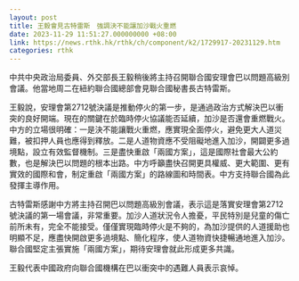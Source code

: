 ```yaml
---
layout: post
title: 王毅會見古特雷斯　強調決不能讓加沙戰火重燃
date: 2023-11-29 11:51:27.000000000 +08:00
link: https://news.rthk.hk/rthk/ch/component/k2/1729917-20231129.htm
categories: rthk
---
```


中共中央政治局委員、外交部長王毅稍後將主持召開聯合國安理會巴以問題高級別會議。他當地周二在紐約聯合國總部會見聯合國秘書長古特雷斯。

王毅說，安理會第2712號決議是推動停火的第一步，是通過政治方式解決巴以衝突的良好開端。現在的關鍵在於臨時停火協議能否延續，加沙是否還會重燃戰火。中方的立場很明確：一是決不能讓戰火重燃，應實現全面停火，避免更大人道災難，被扣押人員也應得到釋放。二是人道物資應不受阻礙地進入加沙，開闢更多過境點，設立有效監督機制。三是盡快重啟「兩國方案」，這是國際社會最大公約數，也是解決巴以問題的根本出路。中方呼籲盡快召開更具權威、更大範圍、更有實效的國際和會，制定重啟「兩國方案」的路線圖和時間表。中方支持聯合國為此發揮主導作用。

古特雷斯感謝中方將主持召開巴以問題高級別會議，表示這是落實安理會第2712號決議的第一場會議，非常重要。加沙人道狀況令人擔憂，平民特別是兒童的傷亡前所未有，完全不能接受。僅僅實現臨時停火是不夠的，為加沙提供的人道援助也明顯不足，應盡快開啟更多過境點、簡化程序，使人道物資快捷暢通地進入加沙。聯合國堅定主張實施「兩國方案」，期待安理會就此形成更多共識。

王毅代表中國政府向聯合國機構在巴以衝突中的遇難人員表示哀悼。
